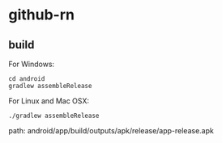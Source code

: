 # github-rn

## build
For Windows:
```
cd android
gradlew assembleRelease
```



For Linux and Mac OSX:
```
./gradlew assembleRelease

```
path: android/app/build/outputs/apk/release/app-release.apk